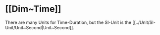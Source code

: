 
# [[Dim~Time]]   

There are many Units for Time-Duration, but the SI-Unit is the [[../Unit/SI-Unit/Unit~Second|Unit~Second]].    

